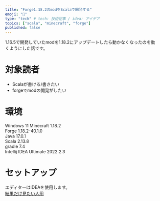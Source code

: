 ```yaml
---
title: "Forge1.18.2のmodをScalaで開発する"
emoji: "🎃"
type: "tech" # tech: 技術記事 / idea: アイデア
topics: ["scala", "minecraft", "forge"]
published: false
---
```

1.16.5で開発していたmodを1.18.2にアップデートしたら動かなくなったのを動くようにした話です。

# 対象読者
- Scalaが書ける/書きたい
- forgeでmodの開発がしたい

# 環境
Windows 11 
Minecraft 1.18.2  
Forge 1.18.2-40.1.0  
Java 17.0.1  
Scala 2.13.8  
gradle 7.4  
Intellij IDEA Ultimate 2022.2.3  

# セットアップ
エディターはIDEAを使用します。  
[結果だけ見たい人用](https://github.com/yuuki1293/forge1.18.2-scala)  

